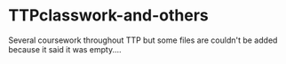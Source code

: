 # TTPclasswork-and-others
Several coursework throughout TTP but some files are couldn't be added because it said it was empty....
